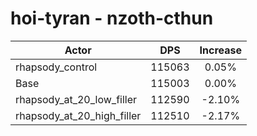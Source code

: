 # hoi-tyran - nzoth-cthun
| Actor | DPS | Increase |
|---|:---:|:---:|
|rhapsody_control|115063|0.05%|
|Base|115003|0.00%|
|rhapsody_at_20_low_filler|112590|-2.10%|
|rhapsody_at_20_high_filler|112510|-2.17%|
